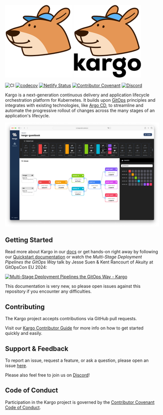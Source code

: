 ![Kargo by Akuity, creators of Argo](./ui/public/kargo-logo-white.png#gh-dark-mode-only)
![Kargo by Akuity, creators of Argo](kargo-logo.png#gh-light-mode-only)

![CI](https://github.com/akuity/kargo/actions/workflows/ci.yaml/badge.svg)
[![codecov](https://codecov.io/gh/akuity/kargo/branch/main/graph/badge.svg?token=FGUq4netA6)](https://codecov.io/gh/akuity/kargo)
[![Netlify Status](https://api.netlify.com/api/v1/badges/71b4c2e1-5e8b-4927-ad1f-b475bae59e90/deploy-status)](https://app.netlify.com/sites/docs-kargo-io/deploys)
[![Contributor Covenant](https://img.shields.io/badge/Contributor%20Covenant-2.1-4baaaa.svg)](CODE_OF_CONDUCT.md)
[![Discord](https://img.shields.io/discord/1138942074998235187?logo=discord&logoColor=ffffff&label=discord
)](https://akuity.community)


Kargo is a next-generation continuous delivery and application lifecycle
orchestration platform for Kubernetes. It builds upon
[GitOps](https://opengitops.dev/) principles and integrates with existing
technologies, like [Argo CD](https://argoproj.github.io/cd/), to streamline and
automate the progressive rollout of changes across the many stages of an
application's lifecycle.

![Screenshot](docs/static/img/screenshot.png)

## Getting Started

Read more about Kargo in our [docs](https://docs.kargo.io) or get hands-on
right away by following our 
[Quickstart documentation](https://docs.kargo.io/quickstart) or watch the *Multi-Stage Deployment Pipelines the GitOps Way* talk by Jesse Suen & Kent Rancourt of Akuity at GitOpsCon EU 2024:

[![Multi-Stage Deployment Pipelines the GitOps Way - Kargo](https://img.youtube.com/vi/0B_JODxyK0w/0.jpg)](https://youtu.be/0B_JODxyK0w)

This documentation is very new, so please open issues against this repository if
you encounter any difficulties.

## Contributing

The Kargo project accepts contributions via GitHub pull requests.

Visit our
[Kargo Contributor Guide](https://docs.kargo.io/contributor-guide/) for more
info on how to get started quickly and easily.

## Support & Feedback

To report an issue, request a feature, or ask a question, please open an issue
[here](https://github.com/akuity/kargo/issues).

Please also feel free to join us on [Discord](https://discord.gg/dHJBZw6ewT)!

## Code of Conduct

Participation in the Kargo project is governed by the
[Contributor Covenant Code of Conduct](https://docs.kargo.io/contributor-guide/code-of-conduct/).
